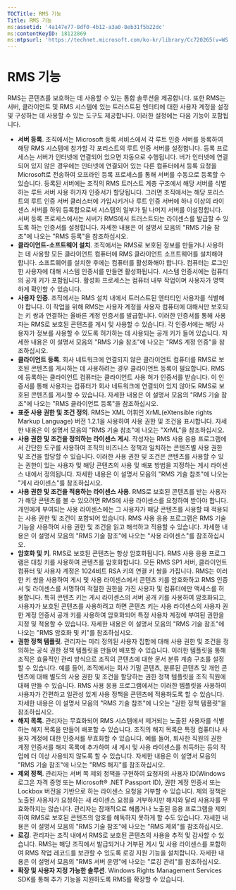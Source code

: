 ```yaml
---
TOCTitle: RMS 기능
Title: RMS 기능
ms:assetid: '4a147e77-8df0-4b12-a3a0-8eb31f5b22dc'
ms:contentKeyID: 18122869
ms:mtpsurl: 'https://technet.microsoft.com/ko-kr/library/Cc720265(v=WS.10)'
---
```


RMS 기능
========

RMS는 콘텐츠를 보호하는 데 사용할 수 있는 통합 솔루션을 제공합니다. 또한 RMS는 서버, 클라이언트 및 RMS 시스템에 있는 트러스트된 엔터티에 대한 사용자 계정을 설정 및 구성하는 데 사용할 수 있는 도구도 제공합니다. 이러한 설정에는 다음 기능이 포함됩니다.

-   **서버 등록**. 조직에서는 Microsoft 등록 서비스에서 각 루트 인증 서버를 등록하여 해당 RMS 시스템에 참가할 각 포리스트의 루트 인증 서버를 설정합니다. 등록 프로세스는 서버가 인터넷에 연결되어 있으면 자동으로 수행됩니다. 버가 인터넷에 연결되어 있지 않은 경우에는 인터넷에 연결되어 있는 다른 컴퓨터에서 등록 요청을 Microsoft로 전송하여 오프라인 등록 프로세스를 통해 서버를 수동으로 등록할 수 있습니다. 등록된 서버에는 조직의 RMS 트러스트 계층 구조에서 해당 서버를 식별하는 루트 서버 사용 허가자 인증서가 할당됩니다. 그러면 조직에서는 해당 포리스트의 루트 인증 서버 클러스터에 가입시키거나 루트 인증 서버에 하나 이상의 라이센스 서버를 하위 등록함으로써 시스템의 일부가 될 나머지 서버를 이설정합니다. 서버 등록 프로세스에서는 서버가 RMS에서 트러스트되는 라이센스를 발급할 수 있도록 하는 인증서를 설정합니다. 자세한 내용은 이 설명서 모음의 "RMS 기술 참조"에 나오는 "RMS 등록"을 참조하십시오.
-   **클라이언트-소프트웨어 설치**. 조직에서는 RMS로 보호된 정보를 만들거나 사용하는 데 사용할 모든 클라이언트 컴퓨터에 RMS 클라이언트 소프트웨어를 설치해야 합니다. 소프트웨어를 설치한 후에는 컴퓨터를 활성화해야 합니다. 컴퓨터는 로그인한 사용자에 대해 시스템 인증서를 만들면 활성화됩니다. 시스템 인증서에는 컴퓨터의 공개 키가 포함됩니다. 활성화 프로세스는 컴퓨터 내부 작업이며 사용자가 명백하게 확인할 수 있습니다.
-   **사용자 인증**. 조직에서는 RMS 설치 내에서 트러스트된 엔터티인 사용자를 식별해야 합니다. 이 작업을 위해 RMS는 사용자 계정을 사용자 컴퓨터에 대해서만 보호되는 키 쌍과 연결하는 올바른 계정 인증서를 발급합니다. 이러한 인증서를 통해 사용자는 RMS로 보호된 콘텐츠를 게시 및 사용할 수 있습니다. 각 인증서에는 해당 사용자가 정보를 사용할 수 있도록 허가하는 데 사용되는 공개 키가 들어 있습니다. 자세한 내용은 이 설명서 모음의 "RMS 기술 참조"에 나오는 "RMS 계정 인증"을 참조하십시오.
-   **클라이언트 등록**. 회사 네트워크에 연결되지 않은 클라이언트 컴퓨터를 RMS로 보호된 콘텐츠를 게시하는 데 사용하려는 경우 클라이언트 등록이 필요합니다. RMS에 등록하는 클라이언트 컴퓨터는 클라이언트 사용 허가 인증서를 받습니다. 이 인증서를 통해 사용자는 컴퓨터가 회사 네트워크에 연결되어 있지 않아도 RMS로 보호된 콘텐츠를 게시할 수 있습니다. 자세한 내용은 이 설명서 모음의 "RMS 기술 참조"에 나오는 "RMS 클라이언트 등록"을 참조하십시오.
-   **표준 사용 권한 및 조건 정의**. RMS는 XML 어휘인 XrML(eXtensible rights Markup Language) 버전 1.2.1을 사용하여 사용 권한 및 조건을 표시합니다. 자세한 내용은 이 설명서 모음의 "RMS 기술 참조"에 나오는 "XrML"을 참조하십시오.
-   **사용 권한 및 조건을 정의하는 라이센스 게시**. 작성자는 RMS 사용 응용 프로그램에서 간단한 도구를 사용하여 조직의 비즈니스 정책과 일치하는 콘텐츠별 사용 권한 및 조건을 할당할 수 있습니다. 이러한 사용 권한 및 조건은 콘텐츠를 사용할 수 있는 권한이 있는 사용자 및 해당 콘텐츠의 사용 및 배포 방법을 지정하는 게시 라이센스 내에서 정의됩니다. 자세한 내용은 이 설명서 모음의 "RMS 기술 참조"에 나오는 "게시 라이센스"를 참조하십시오.
-   **사용 권한 및 조건을 적용하는 라이센스 사용**. RMS로 보호된 콘텐츠를 받는 사용자가 해당 콘텐츠를 볼 수 있으려면 RMS에 사용 라이센스를 요청하여 받아야 합니다. 개인에게 부여되는 사용 라이센스에는 그 사용자가 해당 콘텐츠를 사용할 때 적용되는 사용 권한 및 조건이 포함되어 있습니다. RMS 사용 응용 프로그램은 RMS 기술 기능을 사용하여 사용 권한 및 조건을 읽고 해석하고 적용할 수 있습니다. 자세한 내용은 이 설명서 모음의 "RMS 기술 참조"에 나오는 "사용 라이센스"를 참조하십시오.
-   **암호화 및 키**. RMS로 보호된 콘텐츠는 항상 암호화됩니다. RMS 사용 응용 프로그램은 대칭 키를 사용하여 콘텐츠를 암호화합니다. 모든 RMS SP1 서버, 클라이언트 컴퓨터 및 사용자 계정은 1024비트 RSA 키의 연결 키 쌍을 가집니다. RMS는 이러한 키 쌍을 사용하여 게시 및 사용 라이센스에서 콘텐츠 키를 암호화하고 RMS 인증서 및 라이센스를 서명하여 적절한 권한을 가진 사용자 및 컴퓨터에만 액세스를 허용합니다. 특히 콘텐츠 키는 게시 라이센스의 서버 공개 키를 사용하여 암호화되고, 사용자가 보호된 콘텐츠를 사용하려고 하면 콘텐츠 키는 사용 라이센스의 사용자 권한 계정 인증서 공개 키를 사용하여 암호화되어 특정 사용자 계정에 부여된 권한을 지정 및 적용할 수 있습니다. 자세한 내용은 이 설명서 모음의 "RMS 기술 참조"에 나오는 "RMS 암호화 및 키"를 참조하십시오.
-   **권한 정책 템플릿**. 관리자는 미리 정의된 사용자 집합에 대해 사용 권한 및 조건을 정의하는 공식 권한 정책 템플릿을 만들어 배포할 수 있습니다. 이러한 템플릿을 통해 조직은 효율적인 관리 방식으로 조직의 콘텐츠에 대한 문서 분류 계층 구조를 설정할 수 있습니다. 예를 들어, 조직에서는 회사 기밀 콘텐츠, 분류된 콘텐츠 및 개인 콘텐츠에 대해 별도의 사용 권한 및 조건을 할당하는 권한 정책 템플릿을 조직 직원에 대해 만들 수 있습니다. RMS 사용 응용 프로그램에서는 이러한 템플릿을 사용하여 사용자가 간편하고 일관성 있게 사용 정책을 콘텐츠에 적용하도록 할 수 있습니다. 자세한 내용은 이 설명서 모음의 "RMS 기술 참조"에 나오는 "권한 정책 템플릿"을 참조하십시오.
-   **해지 목록**. 관리자는 무효화되어 RMS 시스템에서 제거되는 노출된 사용자를 식별하는 해지 목록을 만들어 배포할 수 있습니다. 조직의 해지 목록은 특정 컴퓨터나 사용자 계정에 대한 인증서를 무효화할 수 있습니다. 예를 들어, 퇴사한 직원의 권한 계정 인증서를 해지 목록에 추가하여 새 게시 및 사용 라이센스를 취득하는 등의 작업에 더 이상 사용되지 않도록 할 수 있습니다. 자세한 내용은 이 설명서 모음의 "RMS 기술 참조"에 나오는 "RMS 해지"를 참조하십시오.
-   **제외 정책**. 관리자는 서버 쪽 제외 정책을 구현하여 요청자의 사용자 ID(Windows 로그온 자격 증명 또는 Microsoft® .NET Passport ID), 권한 계정 인증서 또는 Lockbox 버전을 기반으로 하는 라이센스 요청을 거부할 수 있습니다. 제외 정책은 노출된 사용자가 요청하는 새 라이센스 요청을 거부하지만 해지와 달리 사용자를 무효화하지는 않습니다. 관리자는 잠재적으로 해롭거나 노출된 응용 프로그램을 제외하여 RMS로 보호된 콘텐츠의 암호를 해독하지 못하게 할 수도 있습니다. 자세한 내용은 이 설명서 모음의 "RMS 기술 참조"에 나오는 "RMS 제외"를 참조하십시오.
-   **로깅**. 관리자는 조직 내에서 RMS로 보호된 콘텐츠의 사용을 추적 및 감사할 수 있습니다. RMS는 해당 조직에서 발급되거나 거부된 게시 및 사용 라이센스를 포함하여 RMS 작업 레코드를 보관할 수 있도록 로깅 지원 기능을 설치합니다. 자세한 내용은 이 설명서 모음의 "RMS 서버 운영"에 나오는 "로깅 관리"를 참조하십시오.
-   **확장 및 사용자 지정 가능한 솔루션**. Windows Rights Management Services SDK를 통해 추가 기능을 지원하도록 RMS를 확장할 수 있습니다.
